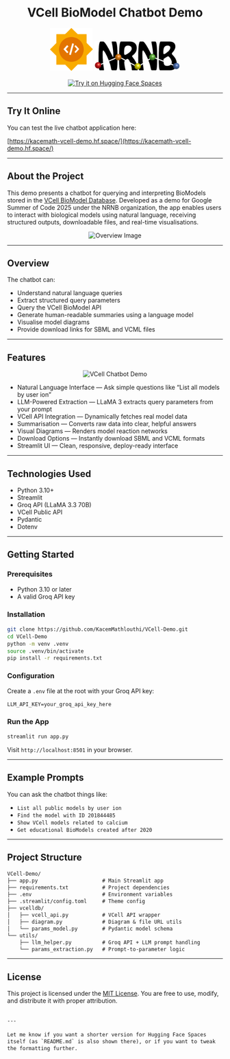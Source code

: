 <h1 align="center">VCell BioModel Chatbot Demo</h1>

<p align="center">
  <img src="misc/gsoc.png" alt="Google Summer of Code Logo" width="100"/>
  <img src="misc/NRNB.png" alt="NRNB Logo" width="200"/>
  <br><br>
  <a href="https://kacemath-vcell-demo.hf.space/" target="_blank">
    <img src="https://img.shields.io/badge/HuggingFace-Space-blue?logo=huggingface" alt="Try it on Hugging Face Spaces" />
  </a>
</p>

---

## Try It Online

You can test the live chatbot application here:

[https://kacemath-vcell-demo.hf.space/](https://kacemath-vcell-demo.hf.space/)

---

## About the Project

This demo presents a chatbot for querying and interpreting BioModels stored in the [VCell BioModel Database](https://vcell.cam.uchc.edu/api/v0/biomodel). Developed as a demo for Google Summer of Code 2025 under the NRNB organization, the app enables users to interact with biological models using natural language, receiving structured outputs, downloadable files, and real-time visualisations.

<p align="center">
  <img src="https://i.imgur.com/FgayjY9.png" alt="Overview Image" width="600"/>
</p>

---

## Overview

The chatbot can:
- Understand natural language queries
- Extract structured query parameters
- Query the VCell BioModel API
- Generate human-readable summaries using a language model
- Visualise model diagrams
- Provide download links for SBML and VCML files

---

## Features

<p align="center">
  <img src="misc/demo.gif" alt="VCell Chatbot Demo" width="600"/>
</p>

- Natural Language Interface — Ask simple questions like “List all models by user ion”
- LLM-Powered Extraction — LLaMA 3 extracts query parameters from your prompt
- VCell API Integration — Dynamically fetches real model data
- Summarisation — Converts raw data into clear, helpful answers
- Visual Diagrams — Renders model reaction networks
- Download Options — Instantly download SBML and VCML formats
- Streamlit UI — Clean, responsive, deploy-ready interface

---

## Technologies Used

- Python 3.10+
- Streamlit
- Groq API (LLaMA 3.3 70B)
- VCell Public API
- Pydantic
- Dotenv

---

## Getting Started

### Prerequisites

- Python 3.10 or later
- A valid Groq API key

### Installation

```bash
git clone https://github.com/KacemMathlouthi/VCell-Demo.git
cd VCell-Demo
python -m venv .venv
source .venv/bin/activate
pip install -r requirements.txt
```

### Configuration

Create a `.env` file at the root with your Groq API key:

```env
LLM_API_KEY=your_groq_api_key_here
```

### Run the App

```bash
streamlit run app.py
```

Visit `http://localhost:8501` in your browser.

---

## Example Prompts

You can ask the chatbot things like:

- `List all public models by user ion`
- `Find the model with ID 201844485`
- `Show VCell models related to calcium`
- `Get educational BioModels created after 2020`

---

## Project Structure

```
VCell-Demo/
├── app.py                     # Main Streamlit app
├── requirements.txt           # Project dependencies
├── .env                       # Environment variables
├── .streamlit/config.toml     # Theme config
├── vcelldb/
│   ├── vcell_api.py           # VCell API wrapper
│   ├── diagram.py             # Diagram & file URL utils
│   └── params_model.py        # Pydantic model schema
└── utils/
    ├── llm_helper.py          # Groq API + LLM prompt handling
    └── params_extraction.py   # Prompt-to-parameter logic
```

---

## License

This project is licensed under the [MIT License](LICENSE). You are free to use, modify, and distribute it with proper attribution.
```

---

Let me know if you want a shorter version for Hugging Face Spaces itself (as `README.md` is also shown there), or if you want to tweak the formatting further.

